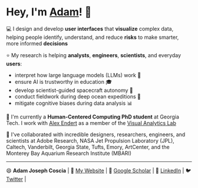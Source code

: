 # Hey, I'm [Adam](https://adamcoscia.com)! 👋 

💻 I design and develop **user interfaces** that **visualize** complex data, helping people identify, understand, and reduce **risks** to make smarter, more informed **decisions**

⭐ My research is helping **analysts**, **engineers**, **scientists**, and everyday **users**:
- interpret how large language models (LLMs) work 🤖 
- ensure AI is trustworthy in education 🎓 
- develop scientist-guided spacecraft autonomy 🚀 
- conduct fieldwork during deep ocean expeditions 🌊
- mitigate cognitive biases during data analysis 📊

🌱 I'm currently a **Human-Centered Computing PhD student** at Georgia Tech. I work with [Alex Endert](https://va.gatech.edu/endert/) as a member of the [Visual Analytics Lab](https://gtvalab.github.io/)

💞️ I've collaborated with incredible designers, researchers, engineers, and scientists at Adobe Research, NASA Jet Propulsion Laboratory (JPL), Caltech, Vanderbilt, Georgia State, Tufts, Emory, ArtCenter, and the Monterey Bay Aquarium Research Institute (MBARI)

---

😄 **Adam Joseph Coscia** | 🪪 [My Website](https://adamcoscia.com) | 📜 [Google Scholar](https://scholar.google.com/citations?hl=en&user=diVuti8AAAAJ) | 🤝 [LinkedIn](https://www.linkedin.com/in/adam-coscia/) | 🐦 [Twitter](https://twitter.com/AdamCoscia) |
